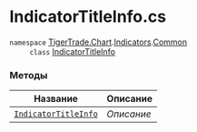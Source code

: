 
# IndicatorTitleInfo.cs
`namespace` [TigerTrade.Chart](../../../../TigerTrade.Chart.md).[Indicators](../../../../TigerTrade.Chart/Indicators.md).[Common](../../../../TigerTrade.Chart/Indicators/Common.md)  
&nbsp;&nbsp;&nbsp;&nbsp;&nbsp;&nbsp;&nbsp;&nbsp;&nbsp;`class` [IndicatorTitleInfo](../IndicatorTitleInfo.cs.md)

### Методы
| Название | Описание |
| --- | --- |
| [`IndicatorTitleInfo`](./Методы/IndicatorTitleInfo.md) | *Описание* |
